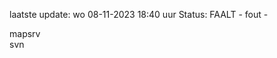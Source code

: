 laatste update: 
wo 08-11-2023 18:40   uur 
Status: FAALT - fout - 
<div class="service R">mapsrv</div><div class="service R">svn</div>